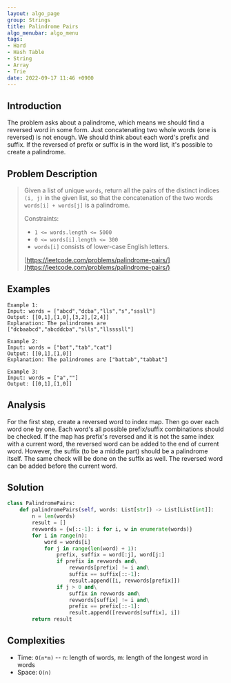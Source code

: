```yaml
---
layout: algo_page
group: Strings
title: Palindrome Pairs
algo_menubar: algo_menu
tags:
- Hard
- Hash Table
- String
- Array
- Trie
date: 2022-09-17 11:46 +0900
---
```

## Introduction
The problem asks about a palindrome, which means we should find a reversed word in some form.
Just concatenating two whole words (one is reversed) is not enough.
We should think about each word's prefix and suffix.
If the reversed of prefix or suffix is in the word list, it's possible to create a palindrome.

## Problem Description
> Given a list of unique `words`, return all the pairs of the distinct indices `(i, j)`
> in the given list, so that the concatenation of the two words `words[i] + words[j]` is a palindrome.
>
> Constraints:
> - `1 <= words.length <= 5000`
> - `0 <= words[i].length <= 300`
> - `words[i]` consists of lower-case English letters.
>
> [https://leetcode.com/problems/palindrome-pairs/](https://leetcode.com/problems/palindrome-pairs/)

## Examples
```
Example 1:
Input: words = ["abcd","dcba","lls","s","sssll"]
Output: [[0,1],[1,0],[3,2],[2,4]]
Explanation: The palindromes are ["dcbaabcd","abcddcba","slls","llssssll"]
```

```
Example 2:
Input: words = ["bat","tab","cat"]
Output: [[0,1],[1,0]]
Explanation: The palindromes are ["battab","tabbat"]
```

```
Example 3:
Input: words = ["a",""]
Output: [[0,1],[1,0]]
```

## Analysis
For the first step, create a reversed word to index map.
Then go over each word one by one.
Each word's all possible prefix/suffix combinations should be checked.
If the map has prefix's reversed and it is not the same index with a current word,
the reversed word can be added to the end of current word.
However, the suffix (to be a middle part) should be a palindrome itself.
The same check will be done on the suffix as well.
The reversed word can be added before the current word.

## Solution
```python
class PalindromePairs:
    def palindromePairs(self, words: List[str]) -> List[List[int]]:
        n = len(words)
        result = []
        revwords = {w[::-1]: i for i, w in enumerate(words)}
        for i in range(n):
            word = words[i]
            for j in range(len(word) + 1):
                prefix, suffix = word[:j], word[j:]
                if prefix in revwords and\
                    revwords[prefix] != i and\
                    suffix == suffix[::-1]:
                    result.append([i, revwords[prefix]])
                if j > 0 and\
                    suffix in revwords and\
                    revwords[suffix] != i and\
                    prefix == prefix[::-1]:
                    result.append([revwords[suffix], i])
        return result
```

## Complexities
- Time: `O(n*m)` -- n: length of words, m: length of the longest word in words
- Space: `O(n)`
